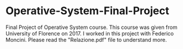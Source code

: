 # Operative-System-Final-Project
Final Project of Operative System course. This course was given from University of Florence on 2017.
I worked in this project with Federico Moncini.
Please read the "Relazione.pdf" file to understand more.
